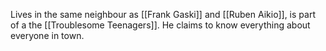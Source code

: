 Lives in the same neighbour as [[Frank Gaski]] and [[Ruben Aikio]], is part of a the [[Troublesome Teenagers]]. He claims to know everything about everyone in town.